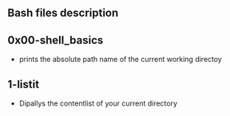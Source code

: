 ## Bash files description

## 0x00-shell_basics
- prints the absolute path name of the current working directoy

## 1-listit
- Dipallys the contentlist of your current directory 
